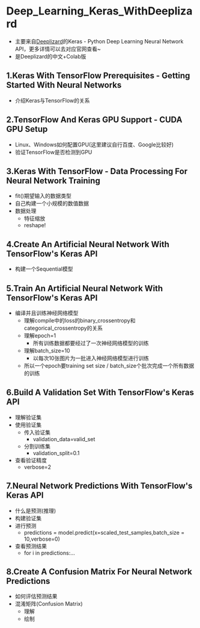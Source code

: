 # Deep_Learning_Keras_WithDeeplizard
* 主要来自[Deeplizard](https://deeplizard.com/learn/playlist/PLZbbT5o_s2xrwRnXk_yCPtnqqo4_u2YGL)的Keras - Python Deep Learning Neural Network API，更多详情可以去对应官网查看~
* 是Deeplizard的中文+Colab版

## 1.Keras With TensorFlow Prerequisites - Getting Started With Neural Networks
* 介绍Keras与TensorFlow的关系
## 2.TensorFlow And Keras GPU Support - CUDA GPU Setup
* Linux、Windows如何配置GPU(这里建议自行百度、Google比较好)
* 验证TensorFlow是否检测到GPU
## 3.Keras With TensorFlow - Data Processing For Neural Network Training
* fit()期望输入的数据类型
* 自己构建一个小规模的数值数据
* 数据处理
  * 特征缩放
  * reshape!
## 4.Create An Artificial Neural Network With TensorFlow's Keras API
* 构建一个Sequential模型
## 5.Train An Artificial Neural Network With TensorFlow's Keras API
* 编译并且训练神经网络模型
  * 理解compile中的loss的binary_crossentropy和categorical_crossentropy的关系
  * 理解epoch=1
    * 所有训练数据都要经过了一次神经网络模型的训练
  * 理解batch_size=10
    * 以每次10张图片为一批进入神经网络模型进行训练
  * 所以一个epoch要training set size / batch_size个批次完成一个所有数据的训练
## 6.Build A Validation Set With TensorFlow's Keras API
* 理解验证集
* 使用验证集
  * 传入验证集
    * validation_data=valid_set
  * 分割训练集
    * validation_split=0.1
* 查看验证精度
  * verbose=2
## 7.Neural Network Predictions With TensorFlow's Keras API
* 什么是预测(推理)
* 构建验证集
* 进行预测
  * predictions = model.predict(x=scaled_test_samples,batch_size = 10,verbose=0)
* 查看预测结果
  * for i in predictions:...
## 8.Create A Confusion Matrix For Neural Network Predictions
* 如何评估预测结果
* 混淆矩阵(Confusion Matrix)
  * 理解
  * 绘制

